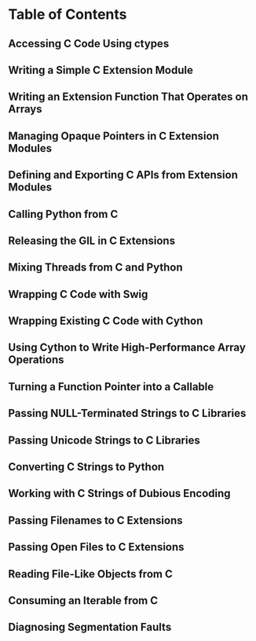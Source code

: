 # Table of Contents

## Accessing C Code Using ctypes

## Writing a Simple C Extension Module

## Writing an Extension Function That Operates on Arrays

## Managing Opaque Pointers in C Extension Modules

## Defining and Exporting C APIs from Extension Modules

## Calling Python from C

## Releasing the GIL in C Extensions

## Mixing Threads from C and Python

## Wrapping C Code with Swig

## Wrapping Existing C Code with Cython

## Using Cython to Write High-Performance Array Operations

## Turning a Function Pointer into a Callable

## Passing NULL-Terminated Strings to C Libraries

## Passing Unicode Strings to C Libraries

## Converting C Strings to Python

## Working with C Strings of Dubious Encoding

## Passing Filenames to C Extensions

## Passing Open Files to C Extensions

## Reading File-Like Objects from C

## Consuming an Iterable from C

## Diagnosing Segmentation Faults
